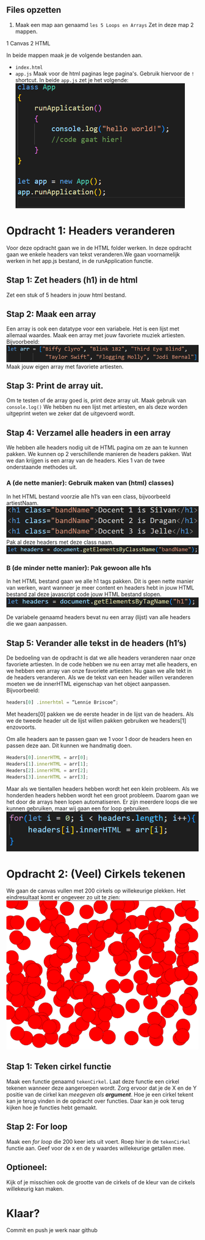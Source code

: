 ## Files opzetten
1. Maak een map aan genaamd `les 5 Loops en Arrays` Zet in deze map 2 mappen.
 
 1 Canvas
 2 HTML

In beide mappen maak je de volgende bestanden aan.
 * `index.html`
 * `app.js`
Maak voor de html paginas lege pagina's. Gebruik hiervoor de `!` shortcut.
In beide `app.js` zet je het volgende:
![appjs.png](img/appjs.png)

# Opdracht 1: Headers veranderen

Voor deze opdracht gaan we in de HTML folder werken.
In deze opdracht gaan we enkele headers van tekst veranderen.We gaan voornamelijk werken in het app.js bestand, in de runApplication functie.

## Stap 1: Zet headers (h1) in de html
Zet een stuk of 5 headers in jouw html bestand.

## Stap 2: Maak een array
Een array is ook een datatype voor een variabele. Het is een lijst met allemaal waardes. Maak een array met jouw favoriete muziek artiesten. Bijvoorbeeld: 
![array.png](img/l5/array.png)
Maak jouw eigen array met favoriete artiesten.

## Stap 3: Print de array uit. 
Om te testen of de array goed is, print deze array uit. Maak gebruik van `console.log()`
We hebben nu een lijst met artiesten, en als deze worden uitgeprint weten we zeker dat de uitgevoerd wordt.

## Stap 4: Verzamel alle headers in een array
We hebben alle headers nodig uit de HTML pagina om ze aan te kunnen pakken. We kunnen op 2 verschillende manieren de headers pakken. Wat we dan krijgen is een array van de headers. Kies 1 van de twee onderstaande methodes uit.

### A (de nette manier): Gebruik maken van (html) classes)
In het HTML bestand voorzie alle h1’s van een class, bijvoorbeeld artiestNaam.
![htmlclass.png](img/l5/htmlclass.png)
Pak al deze headers met deze class naam.
![indexhtml.png](img/l5/getbyclass.png)

### B (de minder nette manier): Pak gewoon alle h1s
In het HTML bestand gaan we alle h1 tags pakken. Dit is geen nette manier van werken, want wanneer je meer content en headers hebt in jouw HTML bestand zal deze javascript code jouw HTML bestand slopen.
![indexhtml.png](img/l5/getbytag.png)

De variabele genaamd headers bevat nu een array (lijst) van alle headers die we gaan aanpassen.

## Stap 5: Verander alle tekst in de headers (h1’s)
De bedoeling van de opdracht is dat we alle headers veranderen naar onze favoriete artiesten. In de code hebben we nu een array met alle headers, en we hebben een array van onze favoriete artiesten.
Nu gaan we alle tekt in de headers veranderen. 
Als we de tekst van een header willen veranderen moeten we de innerHTML eigenschap van het object aanpassen. Bijvoorbeeld:
```js 
headers[0] .innerhtml = “Lennie Briscoe”;
```
Met headers[0] pakken we de eerste header in de lijst van de headers. Als we de tweede header uit de lijst willen pakken gebruiken we headers[1] enzovoorts.

Om alle headers aan te passen gaan we 1 voor 1 door de headers heen en passen deze aan. Dit kunnen we handmatig doen.
```js
Headers[0].innerHTML = arr[0];
Headers[1].innerHTML = arr[1];
Headers[2].innerHTML = arr[2];
Headers[3].innerHTML = arr[3];
```

Maar als we tientallen headers hebben wordt het een klein probleem. Als we honderden headers hebben wordt het een groot probleem. Daarom gaan we het door de arrays heen lopen automatiseren. Er zijn meerdere loops die we kunnen gebruiken, maar wij gaan een for loop gebruiken.
![indexhtml.png](img/l5/forloop.png)


# Opdracht 2: (Veel) Cirkels tekenen

We gaan de canvas vullen met 200 cirkels op willekeurige plekken. Het eindresultaat komt er ongeveer zo uit te zien: 
![indexhtml.png](img/l5/eindresultaat.png)

## Stap 1: Teken cirkel functie
Maak een functie genaamd `tekenCirkel`. Laat deze functie een cirkel tekenen wanneer deze aangeroepen wordt. Zorg ervoor dat je de X en de Y positie van de cirkel kan *meegeven als **argument***.
Hoe je een cirkel tekent kan je terug vinden in de opdracht over functies. Daar kan je ook terug kijken hoe je functies hebt gemaakt.

## Stap 2: For loop
Maak een *for loop* die 200 keer iets uit voert.
Roep hier in de `tekenCirkel` functie aan. Geef voor de x en de y waardes willekeurige getallen mee.

## Optioneel:
Kijk of je misschien ook de grootte van de cirkels of de kleur van de cirkels willekeurig kan maken.

# Klaar?
Commit en push je werk naar github
